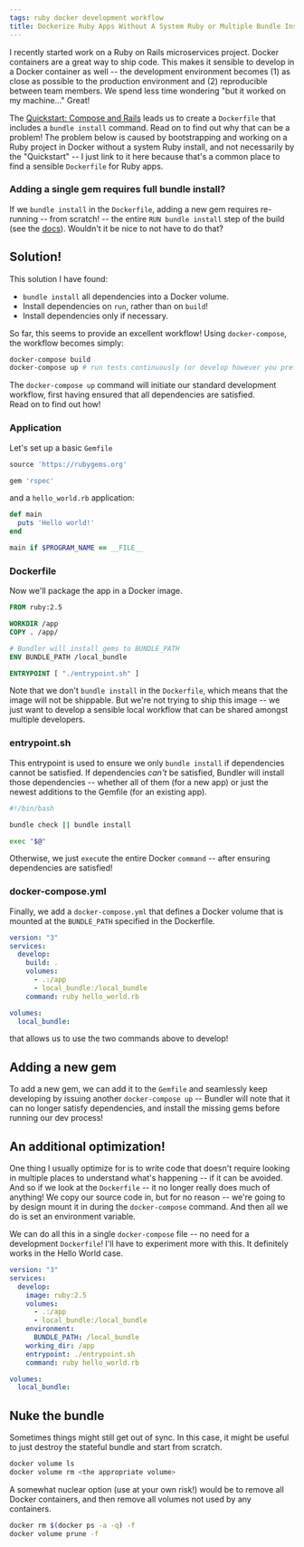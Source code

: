 ```yaml
---
tags: ruby docker development workflow
title: Dockerize Ruby Apps Without A System Ruby or Multiple Bundle Installs
---
```


I recently started work on a Ruby on Rails microservices project. Docker containers are a great way to ship code. This makes it sensible to develop in a Docker container as well -- the development environment becomes (1) as close as possible to the production environment and (2) reproducible between team members. We spend less time wondering "but it worked on my machine..." Great!

The [Quickstart: Compose and Rails](https://docs.docker.com/compose/rails/) leads us to create a `Dockerfile` that includes a `bundle install` command. Read on to find out why that can be a problem! The problem below is caused by bootstrapping and working on a Ruby project in Docker without a system Ruby install, and not necessarily by the "Quickstart" -- I just link to it here because that's a common place to find a sensible `Dockerfile` for Ruby apps.

### Adding a single gem requires full bundle install?

If we `bundle install` in the `Dockerfile`, adding a new gem requires re-running -- from scratch! -- the entire `RUN bundle install` step of the build (see the [docs](https://docs.docker.com/develop/develop-images/dockerfile_best-practices/#leverage-build-cache)). Wouldn't it be nice to not have to do that?

## Solution!

This solution I have found:

- `bundle install` all dependencies into a Docker volume.
- Install dependencies on `run`, rather than on `build`!
- Install dependencies only if necessary.

So far, this seems to provide an excellent workflow! Using `docker-compose`, the workflow becomes simply:

```sh
docker-compose build
docker-compose up # run tests continuously (or develop however you prefer)
```

The `docker-compose up` command will initiate our standard development workflow, first having ensured that all dependencies are satisfied.  
Read on to find out how!

### Application

Let's set up a basic `Gemfile`

```ruby
source 'https://rubygems.org'

gem 'rspec'
```

and a `hello_world.rb` application:

```ruby
def main
  puts 'Hello world!'
end

main if $PROGRAM_NAME == __FILE__
```

### Dockerfile

Now we'll package the app in a Docker image.

```Dockerfile
FROM ruby:2.5

WORKDIR /app
COPY . /app/

# Bundler will install gems to BUNDLE_PATH
ENV BUNDLE_PATH /local_bundle

ENTRYPOINT [ "./entrypoint.sh" ]
```

Note that we don't `bundle install` in the `Dockerfile`, which means that the image will not be shippable. But we're not trying to ship this image -- we just want to develop a sensible local workflow that can be shared amongst multiple developers.

### entrypoint.sh

This entrypoint is used to ensure we only `bundle install` if dependencies cannot be satisfied. If dependencies _can't_ be satisfied, Bundler will install those dependencies -- whether all of them (for a new app) or just the newest additions to the Gemfile (for an existing app).

```sh
#!/bin/bash

bundle check || bundle install

exec "$@"
```

Otherwise, we just `exec`ute the entire Docker `command` -- after ensuring dependencies are satisfied!

### docker-compose.yml

Finally, we add a `docker-compose.yml` that defines a Docker volume that is mounted at the `BUNDLE_PATH` specified in the Dockerfile.

```yaml
version: "3"
services:
  develop:
    build: .
    volumes:
      - .:/app
      - local_bundle:/local_bundle
    command: ruby hello_world.rb

volumes:
  local_bundle:
```

that allows us to use the two commands above to develop!

## Adding a new gem

To add a new gem, we can add it to the `Gemfile` and seamlessly keep developing by issuing another `docker-compose up` -- Bundler will note that it can no longer satisfy dependencies, and install the missing gems before running our dev process!

## An additional optimization!

One thing I usually optimize for is to write code that doesn't require looking in multiple places to understand what's happening -- if it can be avoided. And so if we look at the `Dockerfile` -- it no longer really does much of anything! We copy our source code in, but for no reason -- we're going to by design mount it in during the `docker-compose` command. And then all we do is set an environment variable.

We can do all this in a single `docker-compose` file -- no need for a development `Dockerfile`! I'll have to experiment more with this. It definitely works in the Hello World case.

```yaml
version: "3"
services:
  develop:
    image: ruby:2.5
    volumes:
      - .:/app
      - local_bundle:/local_bundle
    environment:
      BUNDLE_PATH: /local_bundle
    working_dir: /app
    entrypoint: ./entrypoint.sh
    command: ruby hello_world.rb

volumes:
  local_bundle:
```

## Nuke the bundle

Sometimes things might still get out of sync. In this case, it might be useful to just destroy the stateful bundle and start from scratch.

```sh
docker volume ls
docker volume rm <the appropriate volume>
```

A somewhat nuclear option (use at your own risk!) would be to remove all Docker containers, and then remove all volumes not used by any containers.

```sh
docker rm $(docker ps -a -q) -f
docker volume prune -f
```
